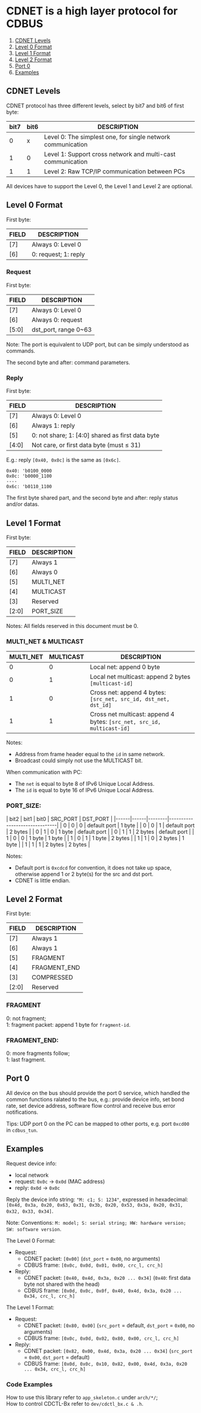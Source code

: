CDNET is a high layer protocol for CDBUS
=======================================

1. [CDNET Levels](#cdnet-levels)
2. [Level 0 Format](#level-0-format)
3. [Level 1 Format](#level-1-format)
4. [Level 2 Format](#level-2-format)
5. [Port 0](#port-0)
6. [Examples](#examples)


## CDNET Levels

CDNET protocol has three different levels, select by bit7 and bit6 of first byte:

| bit7 | bit6   | DESCRIPTION                                                   |
|------|------- |---------------------------------------------------------------|
| 0    | x      | Level 0: The simplest one, for single network communication   |
| 1    | 0      | Level 1: Support cross network and multi-cast communication   |
| 1    | 1      | Level 2: Raw TCP/IP communication between PCs                 |

All devices have to support the Level 0, the Level 1 and Level 2 are optional.

## Level 0 Format
First byte:

| FIELD   | DESCRIPTION                                       |
|-------- |---------------------------------------------------| 
| [7]     | Always 0: Level 0                                 |
| [6]     | 0: request; 1: reply                              |

### Request
First byte:

| FIELD   | DESCRIPTION                                       |
|-------- |---------------------------------------------------| 
| [7]     | Always 0: Level 0                                 |
| [6]     | Always 0: request                                 |
| [5:0]   | dst_port, range 0~63                              |

Note: The port is equivalent to UDP port, but can be simply understood as commands.

The second byte and after: command parameters.

### Reply
First byte:

| FIELD   | DESCRIPTION                                       |
|-------- |---------------------------------------------------| 
| [7]     | Always 0: Level 0                                 |
| [6]     | Always 1: reply                                   |
| [5]     | 0: not share; 1: [4:0] shared as first data byte  |
| [4:0]   | Not care, or first data byte (must ≤ 31)          |

E.g.: reply `[0x40, 0x0c]` is the same as `[0x6c]`.
```
0x40: 'b0100_0000
0x0c: 'b0000_1100
----
0x6c: 'b0110_1100
```

The first byte shared part, and the second byte and after: reply status and/or datas.

## Level 1 Format
First byte:

| FIELD   | DESCRIPTION                                       |
|-------- |---------------------------------------------------| 
| [7]     | Always 1                                          |
| [6]     | Always 0                                          |
| [5]     | MULTI_NET                                         |
| [4]     | MULTICAST                                         |
| [3]     | Reserved                                          |
| [2:0]   | PORT_SIZE                                         |

Notes: All fields reserved in this document must be 0.

### MULTI_NET & MULTICAST

| MULTI_NET | MULTICAST | DESCRIPTION                                                                       |
|-----------|-----------|-----------------------------------------------------------------------------------| 
| 0         | 0         | Local net: append 0 byte                                                          |
| 0         | 1         | Local net multicast: append 2 bytes `[multicast-id]`                              |
| 1         | 0         | Cross net: append 4 bytes: `[src_net, src_id, dst_net, dst_id]`                   |
| 1         | 1         | Cross net multicast: append 4 bytes: `[src_net, src_id, multicast-id]`            |

Notes:
 - Address from frame header equal to the `id` in same network.
 - Broadcast could simply not use the MULTICAST bit.

When communication with PC:
 - The `net` is equal to byte 8 of IPv6 Unique Local Address.
 - The `id` is equal to byte 16 of IPv6 Unique Local Address.

### PORT_SIZE:

| bit2 | bit1 | bit0   | SRC_PORT      | DST_PORT      |
|------|------|--------|-------------------------------|
| 0    | 0    | 0      | default port  | 1 byte        |
| 0    | 0    | 1      | default port  | 2 bytes       |
| 0    | 1    | 0      | 1 byte        | default port  |
| 0    | 1    | 1      | 2 bytes       | default port  |
| 1    | 0    | 0      | 1 byte        | 1 byte        |
| 1    | 0    | 1      | 1 byte        | 2 bytes       |
| 1    | 1    | 0      | 2 bytes       | 1 byte        |
| 1    | 1    | 1      | 2 bytes       | 2 bytes       |

Notes:
 - Default port is `0xcdcd` for convention, it does not take up space,
otherwise append 1 or 2 byte(s) for the src and dst port.
 - CDNET is little endian.


## Level 2 Format
First byte:

| FIELD   | DESCRIPTION                                       |
|-------- |---------------------------------------------------| 
| [7]     | Always 1                                          |
| [6]     | Always 1                                          |
| [5]     | FRAGMENT                                          |
| [4]     | FRAGMENT_END                                      |
| [3]     | COMPRESSED                                        |
| [2:0]   | Reserved                                          |

### FRAGMENT
0: not fragment;  
1: fragment packet: append 1 byte for `fragment-id`.

### FRAGMENT_END:
0: more fragments follow;  
1: last fragment.


## Port 0
All device on the bus should provide the port 0 service,
which handled the common functions ralated to the bus,
e.g.: provide device info, set bond rate, set device address, software flow control and receive bus error notifications.

Tips: UDP port 0 on the PC can be mapped to other ports, e.g. port `0xcd00` in `cdbus_tun`.

## Examples

Request device info:
 - local network
 - request: `0x0c` -> `0x0d` (MAC address)
 - reply: `0x0d` -> `0x0c`

Reply the device info string: `"M: c1; S: 1234"`,
expressed in hexadecimal: `[0x4d, 0x3a, 0x20, 0x63, 0x31, 0x3b, 0x20, 0x53, 0x3a, 0x20, 0x31, 0x32, 0x33, 0x34]`.

Note: Conventions: `M: model; S: serial string; HW: hardware version; SW: software version`.

The Level 0 Format:
 * Request:
   - CDNET packet: `[0x00]` (`dst_port` = `0x00`, no arguments)
   - CDBUS frame: `[0x0c, 0x0d, 0x01, 0x00, crc_l, crc_h]`
 * Reply:
   - CDNET packet: `[0x40, 0x4d, 0x3a, 0x20 ... 0x34]` (`0x40`: first data byte not shared with the head)
   - CDBUS frame: `[0x0d, 0x0c, 0x0f, 0x40, 0x4d, 0x3a, 0x20 ... 0x34, crc_l, crc_h]`

The Level 1 Format:
 * Request:
   - CDNET packet: `[0x80, 0x00]` (`src_port` = default, `dst_port` = `0x00`, no arguments)
   - CDBUS frame: `[0x0c, 0x0d, 0x02, 0x80, 0x00, crc_l, crc_h]`
 * Reply:
   - CDNET packet: `[0x82, 0x00, 0x4d, 0x3a, 0x20 ... 0x34]` (`src_port` = `0x00`, `dst_port` = default)
   - CDBUS frame: `[0x0d, 0x0c, 0x10, 0x82, 0x00, 0x4d, 0x3a, 0x20 ... 0x34, crc_l, crc_h]`


### Code Examples

How to use this library refer to `app_skeleton.c` under `arch/*/`;  
How to control CDCTL-Bx refer to `dev/cdctl_bx.c & .h`.

